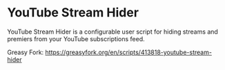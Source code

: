 # YouTube Stream Hider

YouTube Stream Hider is a configurable user script for hiding streams and premiers from your YouTube subscriptions feed.

Greasy Fork: https://greasyfork.org/en/scripts/413818-youtube-stream-hider
